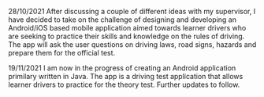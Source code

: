28/10/2021
After discussing a couple of different ideas with my supervisor, I have decided to take on the challenge of designing and developing an Android/iOS based mobile application aimed towards learner drivers who are seeking to practice their skills and knowledge on the rules of driving. The app will ask the user questions on driving laws, road signs, hazards and prepare them for the official test. 


19/11/2021
I am now in the progress of creating an Android application primilary written in Java. The app is a driving test application that allows learner drivers to practice for the theory test.
Further updates to follow.